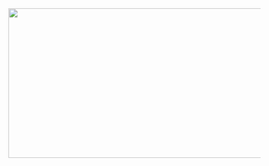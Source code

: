 ## 
<p align="center">
  <img width="7000" height="300" src="https://github.com/user-attachments/assets/20cdae1d-b0c2-465c-9803-6eadc7877fe7">
</p>

